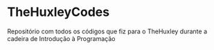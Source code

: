# TheHuxleyCodes
Repositório com todos os códigos que fiz para o TheHuxley durante a cadeira de Introdução à Programação
